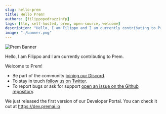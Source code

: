 ```yaml
---
slug: hello-prem
title: Hello Prem!
authors: [filippopedrazzinfp]
tags: [llm, self-hosted, prem, open-source, welcome]
description: "Hello, I am Filippo and I am currently contributing to Prem."
image: "./banner.png"
---
```

<!-- truncate -->
![Prem Banner](./banner.png)

Hello, I am Filippo and I am currently contributing to Prem.

Welcome to Prem!

- Be part of the community [joining our Discord](https://discord.com/invite/kpKk6vYVAn).
- To stay in touch [follow us on Twitter](https://twitter.com/premai_io).
- To report bugs or ask for support [open an issue on the Github repository](https://github.com/premAI-io/prem-app).

We just released the first version of our Developer Portal. You can check it out at https://dev.premai.io
